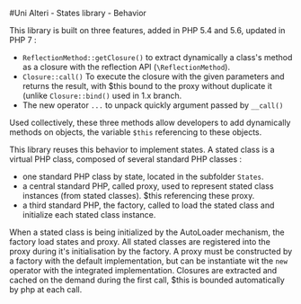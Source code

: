 #Uni Alteri - States library - Behavior

This library is built on three features, added in PHP 5.4 and 5.6, updated in PHP 7 :

*   `ReflectionMethod::getClosure()` to extract dynamically a class's method as a closure with the reflection API (`\ReflectionMethod`). 
*   `Closure::call()` To execute the closure with the given parameters and returns the result, 
    with $this bound to the proxy without duplicate it (unlike `Closure::bind()` used in 1.x branch.
*   The new operator `...` to unpack quickly argument passed by `__call()`    

Used collectively, these three methods allow developers to add dynamically methods on objects, the variable `$this`
referencing to these objects.

This library reuses this behavior to implement states. A stated class is a virtual PHP class, composed of several
standard PHP classes :

*   one standard PHP class by state, located in the subfolder `States`.
*   a central standard PHP, called proxy, used to represent stated class instances (from stated classes). $this referencing
    these proxy.
*   a third standard PHP, the factory, called to load the stated class and initialize each stated class instance.

When a stated class is being initialized by the AutoLoader mechanism, the factory load states and proxy.
All stated classes are registered into the proxy during it's initialisation by the factory. A proxy must be constructed
 by a factory with the default implementation, but can be instantiate wit the `new` operator with the integrated implementation.
Closures are extracted and cached on the demand during the first call, $this is bounded automatically by php at each call.
